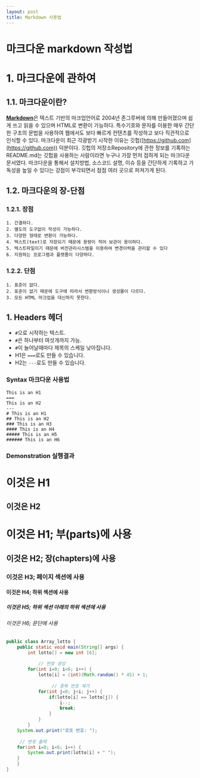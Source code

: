 ```yaml
---
layout: post
title: Markdown 사용법
---
```


마크다운 markdown 작성법
======================

# 1. 마크다운에 관하여
## 1.1. 마크다운이란?
[**Markdown**](https://www.markdownguide.org/getting-started/)은 텍스트 기반의 마크업언어로 2004년 존그루버에 의해 만들어졌으며 쉽게 쓰고 읽을 수 있으며 HTML로 변환이 가능하다. 특수기호와 문자를 이용한 매우 간단한 구조의 문법을 사용하여 웹에서도 보다 빠르게 컨텐츠를 작성하고 보다 직관적으로 인식할 수 있다.
마크다운이 최근 각광받기 시작한 이유는 깃헙([https://github.com](https://github.com)) 덕분이다. 깃헙의 저장소Repository에 관한 정보를 기록하는 README.md는 깃헙을 사용하는 사람이라면 누구나 가장 먼저 접하게 되는 마크다운 문서였다. 마크다운을 통해서 설치방법, 소스코드 설명, 이슈 등을 간단하게 기록하고 가독성을 높일 수 있다는 강점이 부각되면서 점점 여러 곳으로 퍼져가게 된다.

## 1.2. 마크다운의 장-단점

### 1.2.1. 장점
    1. 간결하다.
    2. 별도의 도구없이 작성이 가능하다.
    3. 다양한 형태로 변환이 가능하다.
    4. 텍스트(text)로 저장되기 때문에 용량이 적어 보관이 용이하다.
    5. 텍스트파일이기 때문에 버전관리시스템을 이용하여 변경이력을 관리할 수 있다
    6. 지원하는 프로그램과 플랫폼이 다양하다.
    
### 1.2.2. 단점
    1. 표준이 없다.
    2. 표준이 없기 때문에 도구에 따라서 변환방식이나 생성물이 다르다.
    3. 모든 HTML 마크업을 대신하지 못한다.


## 1. Headers 헤더
* `#`으로 시작하는 텍스트.
* `#`은 하나부터 여섯개까지 가능.
* `#`이 늘어날때마다 제목의 스케일 낮아집니다.
* H1은 `===`로도 만들 수 있습니다.
* H2는 `---`로도 만들 수 있습니다.

### Syntax 마크다운 사용법
    This is an H1
    ===
    This is an H2
    ---
    # This is an H1
    ## This is an H2
    ### This is an H3
    #### This is an H4
    ##### This is an H5
    ###### This is an H6   

### Demonstration 실행결과

이것은 H1<br>
===
이것은 H2<br>
---
# 이것은 H1; 부(parts)에 사용<br>
## 이것은 H2; 장(chapters)에 사용<br>
### 이것은 H3; 페이지 섹션에 사용<br>
#### 이것은 H4; 하위 섹션에 사용<br>
##### 이것은 H5; 하위 섹션 아래의 하위 섹션에 사용<br>
###### 이것은 H6; 문단에 사용<br>


``` java
public class Array_lotto {
	public static void main(String[] args) {
		int lotto[] = new int [6];
		
     	  	// 번호 생성
		for(int i=0; i<6; i++) {
			lotto[i] = (int)(Math.random() * 45) + 1;
            
       		  	 // 중복 번호 제거
			for(int j=0; j<i; j++) {
				if(lotto[i] == lotto[j]) {
					i--;
					break;
				}
			}
		}
	System.out.print("로또 번호: ");
	
  	 // 번호 출력
	for(int i=0; i<6; i++) {
		System.out.print(lotto[i] + " ");
	}	
	}
}


```
